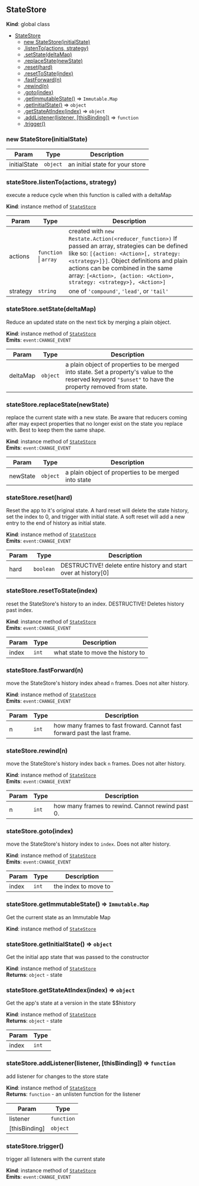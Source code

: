 <a name="StateStore"></a>

## StateStore
**Kind**: global class  

* [StateStore](#StateStore)
    * [new StateStore(initialState)](#new_StateStore_new)
    * [.listenTo(actions, strategy)](#StateStore+listenTo)
    * [.setState(deltaMap)](#StateStore+setState)
    * [.replaceState(newState)](#StateStore+replaceState)
    * [.reset(hard)](#StateStore+reset)
    * [.resetToState(index)](#StateStore+resetToState)
    * [.fastForward(n)](#StateStore+fastForward)
    * [.rewind(n)](#StateStore+rewind)
    * [.goto(index)](#StateStore+goto)
    * [.getImmutableState()](#StateStore+getImmutableState) ⇒ <code>Immutable.Map</code>
    * [.getInitialState()](#StateStore+getInitialState) ⇒ <code>object</code>
    * [.getStateAtIndex(index)](#StateStore+getStateAtIndex) ⇒ <code>object</code>
    * [.addListener(listener, [thisBinding])](#StateStore+addListener) ⇒ <code>function</code>
    * [.trigger()](#StateStore+trigger)

<a name="new_StateStore_new"></a>

### new StateStore(initialState)

| Param | Type | Description |
| --- | --- | --- |
| initialState | <code>object</code> | an initial state for your store |

<a name="StateStore+listenTo"></a>

### stateStore.listenTo(actions, strategy)
execute a reduce cycle when this function is called with a deltaMap

**Kind**: instance method of <code>[StateStore](#StateStore)</code>  

| Param | Type | Description |
| --- | --- | --- |
| actions | <code>function</code> &#124; <code>array</code> | created with `new Restate.Action(<reducer_function>)`   If passed an array, strategies can be defined like so: `[{action: <Action>[, strategy: <strategy>]}]`.   Object definitions and plain actions can be combined in the same array:   `[<Action>, {action: <Action>, strategy: <strategy>}, <Action>]` |
| strategy | <code>string</code> | one of `'compound'`, `'lead'`, or `'tail'` |

<a name="StateStore+setState"></a>

### stateStore.setState(deltaMap)
Reduce an updated state on the next tick by merging a plain object.

**Kind**: instance method of <code>[StateStore](#StateStore)</code>  
**Emits**: <code>event:CHANGE_EVENT</code>  

| Param | Type | Description |
| --- | --- | --- |
| deltaMap | <code>object</code> | a plain object of properties to be merged into state. Set a property's   value to the reserved keyword `"$unset"` to have the property removed from state. |

<a name="StateStore+replaceState"></a>

### stateStore.replaceState(newState)
replace the current state with a new state. Be aware that reducers coming after may expect properties
  that no longer exist on the state you replace with. Best to keep them the same shape.

**Kind**: instance method of <code>[StateStore](#StateStore)</code>  
**Emits**: <code>event:CHANGE_EVENT</code>  

| Param | Type | Description |
| --- | --- | --- |
| newState | <code>object</code> | a plain object of properties to be merged into state |

<a name="StateStore+reset"></a>

### stateStore.reset(hard)
Reset the app to it's original state. A hard reset will delete the state history, set the
  index to 0, and trigger with initial state. A soft reset will add a new entry to the end of
  history as initial state.

**Kind**: instance method of <code>[StateStore](#StateStore)</code>  
**Emits**: <code>event:CHANGE_EVENT</code>  

| Param | Type | Description |
| --- | --- | --- |
| hard | <code>boolean</code> | DESTRUCTIVE! delete entire history and start over at history[0] |

<a name="StateStore+resetToState"></a>

### stateStore.resetToState(index)
reset the StateStore's history to an index. DESTRUCTIVE! Deletes history past index.

**Kind**: instance method of <code>[StateStore](#StateStore)</code>  
**Emits**: <code>event:CHANGE_EVENT</code>  

| Param | Type | Description |
| --- | --- | --- |
| index | <code>int</code> | what state to move the history to |

<a name="StateStore+fastForward"></a>

### stateStore.fastForward(n)
move the StateStore's history index ahead `n` frames. Does not alter history.

**Kind**: instance method of <code>[StateStore](#StateStore)</code>  
**Emits**: <code>event:CHANGE_EVENT</code>  

| Param | Type | Description |
| --- | --- | --- |
| n | <code>int</code> | how many frames to fast froward. Cannot fast forward past the last frame. |

<a name="StateStore+rewind"></a>

### stateStore.rewind(n)
move the StateStore's history index back `n` frames. Does not alter history.

**Kind**: instance method of <code>[StateStore](#StateStore)</code>  
**Emits**: <code>event:CHANGE_EVENT</code>  

| Param | Type | Description |
| --- | --- | --- |
| n | <code>int</code> | how many frames to rewind. Cannot rewind past 0. |

<a name="StateStore+goto"></a>

### stateStore.goto(index)
move the StateStore's history index to `index`. Does not alter history.

**Kind**: instance method of <code>[StateStore](#StateStore)</code>  
**Emits**: <code>event:CHANGE_EVENT</code>  

| Param | Type | Description |
| --- | --- | --- |
| index | <code>int</code> | the index to move to |

<a name="StateStore+getImmutableState"></a>

### stateStore.getImmutableState() ⇒ <code>Immutable.Map</code>
Get the current state as an Immutable Map

**Kind**: instance method of <code>[StateStore](#StateStore)</code>  
<a name="StateStore+getInitialState"></a>

### stateStore.getInitialState() ⇒ <code>object</code>
Get the initial app state that was passed to the constructor

**Kind**: instance method of <code>[StateStore](#StateStore)</code>  
**Returns**: <code>object</code> - state  
<a name="StateStore+getStateAtIndex"></a>

### stateStore.getStateAtIndex(index) ⇒ <code>object</code>
Get the app's state at a version in the state $$history

**Kind**: instance method of <code>[StateStore](#StateStore)</code>  
**Returns**: <code>object</code> - state  

| Param | Type |
| --- | --- |
| index | <code>int</code> | 

<a name="StateStore+addListener"></a>

### stateStore.addListener(listener, [thisBinding]) ⇒ <code>function</code>
add listener for changes to the store state

**Kind**: instance method of <code>[StateStore](#StateStore)</code>  
**Returns**: <code>function</code> - an unlisten function for the listener  

| Param | Type |
| --- | --- |
| listener | <code>function</code> | 
| [thisBinding] | <code>object</code> | 

<a name="StateStore+trigger"></a>

### stateStore.trigger()
trigger all listeners with the current state

**Kind**: instance method of <code>[StateStore](#StateStore)</code>  
**Emits**: <code>event:CHANGE_EVENT</code>  
